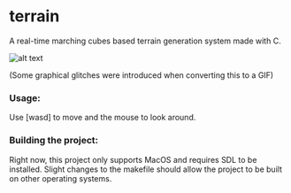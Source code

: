 # terrain

A real-time marching cubes based terrain generation system made with C.

![alt text](https://github.com/c2000e/terrain/blob/master/sample.gif "GIF of rendered terrain")

(Some graphical glitches were introduced when converting this to a GIF)

### Usage:
Use [wasd] to move and the mouse to look around.

### Building the project:
Right now, this project only supports MacOS and requires SDL to be installed. Slight changes to the makefile should allow the project to be built on other operating systems.
